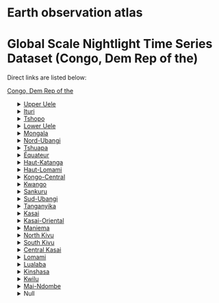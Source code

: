 # Earth observation atlas
 # Global Scale Nightlight Time Series Dataset (Congo, Dem Rep of the)
Direct links are listed below:

<a href="https://eoatlas-nightlight.s3.amazonaws.com/eoatlas-monthly-nightlight-00029.csv">Congo, Dem Rep of the</a>
<ul>
<details>
<summary><a href="https://eoatlas-nightlight.s3.amazonaws.com/eoatlas-monthly-nightlight-00659.csv">Upper Uele</a></summary>
<ul>
<ol>
<li><a href="https://eoatlas-nightlight.s3.amazonaws.com/eoatlas-monthly-nightlight-17535.csv">Aba</a></li><li><a href="https://eoatlas-nightlight.s3.amazonaws.com/eoatlas-monthly-nightlight-17580.csv">Dungu</a></li><li><a href="https://eoatlas-nightlight.s3.amazonaws.com/eoatlas-monthly-nightlight-17581.csv">Faradje</a></li><li><a href="https://eoatlas-nightlight.s3.amazonaws.com/eoatlas-monthly-nightlight-17598.csv">Isiro</a></li><li><a href="https://eoatlas-nightlight.s3.amazonaws.com/eoatlas-monthly-nightlight-17689.csv">Niangara</a></li><li><a href="https://eoatlas-nightlight.s3.amazonaws.com/eoatlas-monthly-nightlight-17701.csv">Rungu</a></li><li><a href="https://eoatlas-nightlight.s3.amazonaws.com/eoatlas-monthly-nightlight-17717.csv">Wamba</a></li><li><a href="https://eoatlas-nightlight.s3.amazonaws.com/eoatlas-monthly-nightlight-17718.csv">Watsa</a></li></ul>
</ol>
</details>
<details>
<summary><a href="https://eoatlas-nightlight.s3.amazonaws.com/eoatlas-monthly-nightlight-00660.csv">Ituri</a></summary>
<ul>
<ol>
</ul>
</ol>
</details>
<details>
<summary><a href="https://eoatlas-nightlight.s3.amazonaws.com/eoatlas-monthly-nightlight-00661.csv">Tshopo</a></summary>
<ul>
<ol>
<li><a href="https://eoatlas-nightlight.s3.amazonaws.com/eoatlas-monthly-nightlight-17540.csv">Bafwasende</a></li><li><a href="https://eoatlas-nightlight.s3.amazonaws.com/eoatlas-monthly-nightlight-17543.csv">Banalia</a></li><li><a href="https://eoatlas-nightlight.s3.amazonaws.com/eoatlas-monthly-nightlight-17548.csv">Basoko</a></li><li><a href="https://eoatlas-nightlight.s3.amazonaws.com/eoatlas-monthly-nightlight-17597.csv">Isangi</a></li><li><a href="https://eoatlas-nightlight.s3.amazonaws.com/eoatlas-monthly-nightlight-17635.csv">Kisangani</a></li><li><a href="https://eoatlas-nightlight.s3.amazonaws.com/eoatlas-monthly-nightlight-17694.csv">Opala</a></li><li><a href="https://eoatlas-nightlight.s3.amazonaws.com/eoatlas-monthly-nightlight-17713.csv">Ubundu</a></li><li><a href="https://eoatlas-nightlight.s3.amazonaws.com/eoatlas-monthly-nightlight-17719.csv">Yahuma</a></li><li><a href="https://eoatlas-nightlight.s3.amazonaws.com/eoatlas-monthly-nightlight-17721.csv">Yangambi</a></li></ul>
</ol>
</details>
<details>
<summary><a href="https://eoatlas-nightlight.s3.amazonaws.com/eoatlas-monthly-nightlight-00662.csv">Lower Uele</a></summary>
<ul>
<ol>
<li><a href="https://eoatlas-nightlight.s3.amazonaws.com/eoatlas-monthly-nightlight-17536.csv">Aketi</a></li><li><a href="https://eoatlas-nightlight.s3.amazonaws.com/eoatlas-monthly-nightlight-17537.csv">Ango</a></li><li><a href="https://eoatlas-nightlight.s3.amazonaws.com/eoatlas-monthly-nightlight-17542.csv">Bambesa</a></li><li><a href="https://eoatlas-nightlight.s3.amazonaws.com/eoatlas-monthly-nightlight-17559.csv">Bondo</a></li><li><a href="https://eoatlas-nightlight.s3.amazonaws.com/eoatlas-monthly-nightlight-17569.csv">Buta</a></li><li><a href="https://eoatlas-nightlight.s3.amazonaws.com/eoatlas-monthly-nightlight-17577.csv">Dingila</a></li><li><a href="https://eoatlas-nightlight.s3.amazonaws.com/eoatlas-monthly-nightlight-17697.csv">Poko</a></li></ul>
</ol>
</details>
<details>
<summary><a href="https://eoatlas-nightlight.s3.amazonaws.com/eoatlas-monthly-nightlight-00663.csv">Mongala</a></summary>
<ul>
<ol>
<li><a href="https://eoatlas-nightlight.s3.amazonaws.com/eoatlas-monthly-nightlight-17560.csv">Bongandanga</a></li><li><a href="https://eoatlas-nightlight.s3.amazonaws.com/eoatlas-monthly-nightlight-17566.csv">Bumba</a></li><li><a href="https://eoatlas-nightlight.s3.amazonaws.com/eoatlas-monthly-nightlight-17644.csv">Lisala</a></li></ul>
</ol>
</details>
<details>
<summary><a href="https://eoatlas-nightlight.s3.amazonaws.com/eoatlas-monthly-nightlight-00664.csv">Nord-Ubangi</a></summary>
<ul>
<ol>
<li><a href="https://eoatlas-nightlight.s3.amazonaws.com/eoatlas-monthly-nightlight-17561.csv">Bosobolo</a></li><li><a href="https://eoatlas-nightlight.s3.amazonaws.com/eoatlas-monthly-nightlight-17568.csv">Businga</a></li><li><a href="https://eoatlas-nightlight.s3.amazonaws.com/eoatlas-monthly-nightlight-17584.csv">Gbadolite</a></li><li><a href="https://eoatlas-nightlight.s3.amazonaws.com/eoatlas-monthly-nightlight-17679.csv">Mobayi-Mbongo</a></li><li><a href="https://eoatlas-nightlight.s3.amazonaws.com/eoatlas-monthly-nightlight-17720.csv">Yakoma</a></li></ul>
</ol>
</details>
<details>
<summary><a href="https://eoatlas-nightlight.s3.amazonaws.com/eoatlas-monthly-nightlight-00665.csv">Tshuapa</a></summary>
<ul>
<ol>
<li><a href="https://eoatlas-nightlight.s3.amazonaws.com/eoatlas-monthly-nightlight-17549.csv">Befale</a></li><li><a href="https://eoatlas-nightlight.s3.amazonaws.com/eoatlas-monthly-nightlight-17553.csv">Boende</a></li><li><a href="https://eoatlas-nightlight.s3.amazonaws.com/eoatlas-monthly-nightlight-17554.csv">Bokungu</a></li><li><a href="https://eoatlas-nightlight.s3.amazonaws.com/eoatlas-monthly-nightlight-17578.csv">Djolu</a></li><li><a href="https://eoatlas-nightlight.s3.amazonaws.com/eoatlas-monthly-nightlight-17590.csv">Ikela</a></li><li><a href="https://eoatlas-nightlight.s3.amazonaws.com/eoatlas-monthly-nightlight-17681.csv">Monkoto</a></li></ul>
</ol>
</details>
<details>
<summary><a href="https://eoatlas-nightlight.s3.amazonaws.com/eoatlas-monthly-nightlight-00666.csv">Équateur</a></summary>
<ul>
<ol>
<li><a href="https://eoatlas-nightlight.s3.amazonaws.com/eoatlas-monthly-nightlight-17547.csv">Basankusu</a></li><li><a href="https://eoatlas-nightlight.s3.amazonaws.com/eoatlas-monthly-nightlight-17552.csv">Bikoro</a></li><li><a href="https://eoatlas-nightlight.s3.amazonaws.com/eoatlas-monthly-nightlight-17556.csv">Bolomba</a></li><li><a href="https://eoatlas-nightlight.s3.amazonaws.com/eoatlas-monthly-nightlight-17558.csv">Bomongo</a></li><li><a href="https://eoatlas-nightlight.s3.amazonaws.com/eoatlas-monthly-nightlight-17593.csv">Ingende</a></li><li><a href="https://eoatlas-nightlight.s3.amazonaws.com/eoatlas-monthly-nightlight-17657.csv">Lukolela</a></li><li><a href="https://eoatlas-nightlight.s3.amazonaws.com/eoatlas-monthly-nightlight-17664.csv">Makanza</a></li><li><a href="https://eoatlas-nightlight.s3.amazonaws.com/eoatlas-monthly-nightlight-17672.csv">Mbandaka</a></li></ul>
</ol>
</details>
<details>
<summary><a href="https://eoatlas-nightlight.s3.amazonaws.com/eoatlas-monthly-nightlight-00667.csv">Haut-Katanga</a></summary>
<ul>
<ol>
<li><a href="https://eoatlas-nightlight.s3.amazonaws.com/eoatlas-monthly-nightlight-17610.csv">Kambove</a></li><li><a href="https://eoatlas-nightlight.s3.amazonaws.com/eoatlas-monthly-nightlight-17621.csv">Kasenga</a></li><li><a href="https://eoatlas-nightlight.s3.amazonaws.com/eoatlas-monthly-nightlight-17633.csv">Kipushi</a></li><li><a href="https://eoatlas-nightlight.s3.amazonaws.com/eoatlas-monthly-nightlight-17643.csv">Likasi</a></li><li><a href="https://eoatlas-nightlight.s3.amazonaws.com/eoatlas-monthly-nightlight-17651.csv">Lubumbashi</a></li><li><a href="https://eoatlas-nightlight.s3.amazonaws.com/eoatlas-monthly-nightlight-17676.csv">Mitwaba</a></li><li><a href="https://eoatlas-nightlight.s3.amazonaws.com/eoatlas-monthly-nightlight-17700.csv">Pweto</a></li><li><a href="https://eoatlas-nightlight.s3.amazonaws.com/eoatlas-monthly-nightlight-17703.csv">Sakania</a></li></ul>
</ol>
</details>
<details>
<summary><a href="https://eoatlas-nightlight.s3.amazonaws.com/eoatlas-monthly-nightlight-00668.csv">Haut-Lomami</a></summary>
<ul>
<ol>
<li><a href="https://eoatlas-nightlight.s3.amazonaws.com/eoatlas-monthly-nightlight-17563.csv">Bukama</a></li><li><a href="https://eoatlas-nightlight.s3.amazonaws.com/eoatlas-monthly-nightlight-17604.csv">Kabongo</a></li><li><a href="https://eoatlas-nightlight.s3.amazonaws.com/eoatlas-monthly-nightlight-17612.csv">Kamina</a></li><li><a href="https://eoatlas-nightlight.s3.amazonaws.com/eoatlas-monthly-nightlight-17616.csv">Kaniama</a></li><li><a href="https://eoatlas-nightlight.s3.amazonaws.com/eoatlas-monthly-nightlight-17665.csv">Malemba-Nkulu</a></li></ul>
</ol>
</details>
<details>
<summary><a href="https://eoatlas-nightlight.s3.amazonaws.com/eoatlas-monthly-nightlight-00669.csv">Kongo-Central</a></summary>
<ul>
<ol>
</ul>
</ol>
</details>
<details>
<summary><a href="https://eoatlas-nightlight.s3.amazonaws.com/eoatlas-monthly-nightlight-00670.csv">Kwango</a></summary>
<ul>
<ol>
</ul>
</ol>
</details>
<details>
<summary><a href="https://eoatlas-nightlight.s3.amazonaws.com/eoatlas-monthly-nightlight-00671.csv">Sankuru</a></summary>
<ul>
<ol>
<li><a href="https://eoatlas-nightlight.s3.amazonaws.com/eoatlas-monthly-nightlight-17550.csv">Bena-Dibele</a></li><li><a href="https://eoatlas-nightlight.s3.amazonaws.com/eoatlas-monthly-nightlight-17624.csv">Katako-Kombe</a></li><li><a href="https://eoatlas-nightlight.s3.amazonaws.com/eoatlas-monthly-nightlight-17636.csv">Kole</a></li><li><a href="https://eoatlas-nightlight.s3.amazonaws.com/eoatlas-monthly-nightlight-17645.csv">Lodja</a></li><li><a href="https://eoatlas-nightlight.s3.amazonaws.com/eoatlas-monthly-nightlight-17646.csv">Lomela</a></li><li><a href="https://eoatlas-nightlight.s3.amazonaws.com/eoatlas-monthly-nightlight-17648.csv">Lubefu</a></li><li><a href="https://eoatlas-nightlight.s3.amazonaws.com/eoatlas-monthly-nightlight-17661.csv">Lusambo</a></li><li><a href="https://eoatlas-nightlight.s3.amazonaws.com/eoatlas-monthly-nightlight-17712.csv">Tshumbe</a></li></ul>
</ol>
</details>
<details>
<summary><a href="https://eoatlas-nightlight.s3.amazonaws.com/eoatlas-monthly-nightlight-00672.csv">Sud-Ubangi</a></summary>
<ul>
<ol>
<li><a href="https://eoatlas-nightlight.s3.amazonaws.com/eoatlas-monthly-nightlight-17562.csv">Budjala</a></li><li><a href="https://eoatlas-nightlight.s3.amazonaws.com/eoatlas-monthly-nightlight-17585.csv">Gemena</a></li><li><a href="https://eoatlas-nightlight.s3.amazonaws.com/eoatlas-monthly-nightlight-17639.csv">Kungu</a></li><li><a href="https://eoatlas-nightlight.s3.amazonaws.com/eoatlas-monthly-nightlight-17642.csv">Libenge</a></li><li><a href="https://eoatlas-nightlight.s3.amazonaws.com/eoatlas-monthly-nightlight-17723.csv">Zongo</a></li></ul>
</ol>
</details>
<details>
<summary><a href="https://eoatlas-nightlight.s3.amazonaws.com/eoatlas-monthly-nightlight-00673.csv">Tanganyika</a></summary>
<ul>
<ol>
<li><a href="https://eoatlas-nightlight.s3.amazonaws.com/eoatlas-monthly-nightlight-17599.csv">Kabalo</a></li><li><a href="https://eoatlas-nightlight.s3.amazonaws.com/eoatlas-monthly-nightlight-17608.csv">Kalemie</a></li><li><a href="https://eoatlas-nightlight.s3.amazonaws.com/eoatlas-monthly-nightlight-17617.csv">Kaoze</a></li><li><a href="https://eoatlas-nightlight.s3.amazonaws.com/eoatlas-monthly-nightlight-17638.csv">Kongolo</a></li><li><a href="https://eoatlas-nightlight.s3.amazonaws.com/eoatlas-monthly-nightlight-17668.csv">Manono</a></li><li><a href="https://eoatlas-nightlight.s3.amazonaws.com/eoatlas-monthly-nightlight-17678.csv">Moba</a></li><li><a href="https://eoatlas-nightlight.s3.amazonaws.com/eoatlas-monthly-nightlight-17692.csv">Nyunzu</a></li></ul>
</ol>
</details>
<details>
<summary><a href="https://eoatlas-nightlight.s3.amazonaws.com/eoatlas-monthly-nightlight-00674.csv">Kasai</a></summary>
<ul>
<ol>
<li><a href="https://eoatlas-nightlight.s3.amazonaws.com/eoatlas-monthly-nightlight-17571.csv">Dekese</a></li><li><a href="https://eoatlas-nightlight.s3.amazonaws.com/eoatlas-monthly-nightlight-17591.csv">Ilebo</a></li><li><a href="https://eoatlas-nightlight.s3.amazonaws.com/eoatlas-monthly-nightlight-17614.csv">Kamonia</a></li><li><a href="https://eoatlas-nightlight.s3.amazonaws.com/eoatlas-monthly-nightlight-17653.csv">Luebo</a></li><li><a href="https://eoatlas-nightlight.s3.amazonaws.com/eoatlas-monthly-nightlight-17684.csv">Mweka</a></li><li><a href="https://eoatlas-nightlight.s3.amazonaws.com/eoatlas-monthly-nightlight-17709.csv">Tshikapa</a></li></ul>
</ol>
</details>
<details>
<summary><a href="https://eoatlas-nightlight.s3.amazonaws.com/eoatlas-monthly-nightlight-00675.csv">Kasai-Oriental</a></summary>
<ul>
<ol>
<li><a href="https://eoatlas-nightlight.s3.amazonaws.com/eoatlas-monthly-nightlight-17602.csv">Kabeya-Kamwanga</a></li><li><a href="https://eoatlas-nightlight.s3.amazonaws.com/eoatlas-monthly-nightlight-17625.csv">Katanda</a></li><li><a href="https://eoatlas-nightlight.s3.amazonaws.com/eoatlas-monthly-nightlight-17656.csv">Lukalaba</a></li><li><a href="https://eoatlas-nightlight.s3.amazonaws.com/eoatlas-monthly-nightlight-17660.csv">Lupatapata</a></li><li><a href="https://eoatlas-nightlight.s3.amazonaws.com/eoatlas-monthly-nightlight-17674.csv">Mbuji-Mayi</a></li><li><a href="https://eoatlas-nightlight.s3.amazonaws.com/eoatlas-monthly-nightlight-17675.csv">Miabi</a></li><li><a href="https://eoatlas-nightlight.s3.amazonaws.com/eoatlas-monthly-nightlight-17710.csv">Tshilenge</a></li></ul>
</ol>
</details>
<details>
<summary><a href="https://eoatlas-nightlight.s3.amazonaws.com/eoatlas-monthly-nightlight-00676.csv">Maniema</a></summary>
<ul>
<ol>
<li><a href="https://eoatlas-nightlight.s3.amazonaws.com/eoatlas-monthly-nightlight-17600.csv">Kabambare</a></li><li><a href="https://eoatlas-nightlight.s3.amazonaws.com/eoatlas-monthly-nightlight-17606.csv">Kailo</a></li><li><a href="https://eoatlas-nightlight.s3.amazonaws.com/eoatlas-monthly-nightlight-17609.csv">Kalima</a></li><li><a href="https://eoatlas-nightlight.s3.amazonaws.com/eoatlas-monthly-nightlight-17622.csv">Kasongo</a></li><li><a href="https://eoatlas-nightlight.s3.amazonaws.com/eoatlas-monthly-nightlight-17628.csv">Kibombo</a></li><li><a href="https://eoatlas-nightlight.s3.amazonaws.com/eoatlas-monthly-nightlight-17631.csv">Kindu</a></li><li><a href="https://eoatlas-nightlight.s3.amazonaws.com/eoatlas-monthly-nightlight-17652.csv">Lubutu</a></li><li><a href="https://eoatlas-nightlight.s3.amazonaws.com/eoatlas-monthly-nightlight-17687.csv">Namoya</a></li><li><a href="https://eoatlas-nightlight.s3.amazonaws.com/eoatlas-monthly-nightlight-17696.csv">Pangi</a></li><li><a href="https://eoatlas-nightlight.s3.amazonaws.com/eoatlas-monthly-nightlight-17699.csv">Punia</a></li></ul>
</ol>
</details>
<details>
<summary><a href="https://eoatlas-nightlight.s3.amazonaws.com/eoatlas-monthly-nightlight-00677.csv">North Kivu</a></summary>
<ul>
<ol>
<li><a href="https://eoatlas-nightlight.s3.amazonaws.com/eoatlas-monthly-nightlight-17551.csv">Beni</a></li><li><a href="https://eoatlas-nightlight.s3.amazonaws.com/eoatlas-monthly-nightlight-17570.csv">Butembo</a></li><li><a href="https://eoatlas-nightlight.s3.amazonaws.com/eoatlas-monthly-nightlight-17586.csv">Goma</a></li><li><a href="https://eoatlas-nightlight.s3.amazonaws.com/eoatlas-monthly-nightlight-17649.csv">Lubero</a></li><li><a href="https://eoatlas-nightlight.s3.amazonaws.com/eoatlas-monthly-nightlight-17670.csv">Masisi</a></li><li><a href="https://eoatlas-nightlight.s3.amazonaws.com/eoatlas-monthly-nightlight-17691.csv">Nyiragongo</a></li><li><a href="https://eoatlas-nightlight.s3.amazonaws.com/eoatlas-monthly-nightlight-17693.csv">Oïcha</a></li><li><a href="https://eoatlas-nightlight.s3.amazonaws.com/eoatlas-monthly-nightlight-17702.csv">Rutshuru</a></li><li><a href="https://eoatlas-nightlight.s3.amazonaws.com/eoatlas-monthly-nightlight-17715.csv">Walikale</a></li></ul>
</ol>
</details>
<details>
<summary><a href="https://eoatlas-nightlight.s3.amazonaws.com/eoatlas-monthly-nightlight-00678.csv">South Kivu</a></summary>
<ul>
<ol>
<li><a href="https://eoatlas-nightlight.s3.amazonaws.com/eoatlas-monthly-nightlight-17546.csv">Baraka</a></li><li><a href="https://eoatlas-nightlight.s3.amazonaws.com/eoatlas-monthly-nightlight-17564.csv">Bukavu</a></li><li><a href="https://eoatlas-nightlight.s3.amazonaws.com/eoatlas-monthly-nightlight-17583.csv">Fizi</a></li><li><a href="https://eoatlas-nightlight.s3.amazonaws.com/eoatlas-monthly-nightlight-17589.csv">Idjwi</a></li><li><a href="https://eoatlas-nightlight.s3.amazonaws.com/eoatlas-monthly-nightlight-17601.csv">Kabare</a></li><li><a href="https://eoatlas-nightlight.s3.amazonaws.com/eoatlas-monthly-nightlight-17607.csv">Kalehe</a></li><li><a href="https://eoatlas-nightlight.s3.amazonaws.com/eoatlas-monthly-nightlight-17613.csv">Kamituga</a></li><li><a href="https://eoatlas-nightlight.s3.amazonaws.com/eoatlas-monthly-nightlight-17686.csv">Mwenga</a></li><li><a href="https://eoatlas-nightlight.s3.amazonaws.com/eoatlas-monthly-nightlight-17706.csv">Shabunda</a></li><li><a href="https://eoatlas-nightlight.s3.amazonaws.com/eoatlas-monthly-nightlight-17714.csv">Uvira</a></li><li><a href="https://eoatlas-nightlight.s3.amazonaws.com/eoatlas-monthly-nightlight-17716.csv">Walungu</a></li></ul>
</ol>
</details>
<details>
<summary><a href="https://eoatlas-nightlight.s3.amazonaws.com/eoatlas-monthly-nightlight-00679.csv">Central Kasai</a></summary>
<ul>
<ol>
<li><a href="https://eoatlas-nightlight.s3.amazonaws.com/eoatlas-monthly-nightlight-17572.csv">Demba</a></li><li><a href="https://eoatlas-nightlight.s3.amazonaws.com/eoatlas-monthly-nightlight-17573.csv">Dibaya</a></li><li><a href="https://eoatlas-nightlight.s3.amazonaws.com/eoatlas-monthly-nightlight-17576.csv">Dimbelenge</a></li><li><a href="https://eoatlas-nightlight.s3.amazonaws.com/eoatlas-monthly-nightlight-17615.csv">Kananga</a></li><li><a href="https://eoatlas-nightlight.s3.amazonaws.com/eoatlas-monthly-nightlight-17626.csv">Kazumba</a></li><li><a href="https://eoatlas-nightlight.s3.amazonaws.com/eoatlas-monthly-nightlight-17655.csv">Luiza</a></li><li><a href="https://eoatlas-nightlight.s3.amazonaws.com/eoatlas-monthly-nightlight-17711.csv">Tshimbulu</a></li></ul>
</ol>
</details>
<details>
<summary><a href="https://eoatlas-nightlight.s3.amazonaws.com/eoatlas-monthly-nightlight-00680.csv">Lomami</a></summary>
<ul>
<ol>
<li><a href="https://eoatlas-nightlight.s3.amazonaws.com/eoatlas-monthly-nightlight-17603.csv">Kabinda</a></li><li><a href="https://eoatlas-nightlight.s3.amazonaws.com/eoatlas-monthly-nightlight-17611.csv">Kamiji</a></li><li><a href="https://eoatlas-nightlight.s3.amazonaws.com/eoatlas-monthly-nightlight-17647.csv">Lubao</a></li><li><a href="https://eoatlas-nightlight.s3.amazonaws.com/eoatlas-monthly-nightlight-17654.csv">Luilu</a></li><li><a href="https://eoatlas-nightlight.s3.amazonaws.com/eoatlas-monthly-nightlight-17685.csv">Mwene-Ditu</a></li><li><a href="https://eoatlas-nightlight.s3.amazonaws.com/eoatlas-monthly-nightlight-17688.csv">Ngandajika</a></li></ul>
</ol>
</details>
<details>
<summary><a href="https://eoatlas-nightlight.s3.amazonaws.com/eoatlas-monthly-nightlight-00681.csv">Lualaba</a></summary>
<ul>
<ol>
</ul>
</ol>
</details>
<details>
<summary><a href="https://eoatlas-nightlight.s3.amazonaws.com/eoatlas-monthly-nightlight-00682.csv">Kinshasa</a></summary>
<ul>
<ol>
<li><a href="https://eoatlas-nightlight.s3.amazonaws.com/eoatlas-monthly-nightlight-17632.csv">Kinshasa</a></li></ul>
</ol>
</details>
<details>
<summary><a href="https://eoatlas-nightlight.s3.amazonaws.com/eoatlas-monthly-nightlight-00683.csv">Kwilu</a></summary>
<ul>
<ol>
<li><a href="https://eoatlas-nightlight.s3.amazonaws.com/eoatlas-monthly-nightlight-17541.csv">Bagata</a></li><li><a href="https://eoatlas-nightlight.s3.amazonaws.com/eoatlas-monthly-nightlight-17544.csv">Bandundu</a></li><li><a href="https://eoatlas-nightlight.s3.amazonaws.com/eoatlas-monthly-nightlight-17565.csv">Bulungu</a></li><li><a href="https://eoatlas-nightlight.s3.amazonaws.com/eoatlas-monthly-nightlight-17574.csv">Dibaya-Lubwe</a></li><li><a href="https://eoatlas-nightlight.s3.amazonaws.com/eoatlas-monthly-nightlight-17587.csv">Gungu</a></li><li><a href="https://eoatlas-nightlight.s3.amazonaws.com/eoatlas-monthly-nightlight-17588.csv">Idiofa</a></li><li><a href="https://eoatlas-nightlight.s3.amazonaws.com/eoatlas-monthly-nightlight-17629.csv">Kikwit</a></li><li><a href="https://eoatlas-nightlight.s3.amazonaws.com/eoatlas-monthly-nightlight-17667.csv">Mangai</a></li><li><a href="https://eoatlas-nightlight.s3.amazonaws.com/eoatlas-monthly-nightlight-17669.csv">Masi-Manimba</a></li></ul>
</ol>
</details>
<details>
<summary><a href="https://eoatlas-nightlight.s3.amazonaws.com/eoatlas-monthly-nightlight-00684.csv">Mai-Ndombe</a></summary>
<ul>
<ol>
<li><a href="https://eoatlas-nightlight.s3.amazonaws.com/eoatlas-monthly-nightlight-17555.csv">Bolobo</a></li><li><a href="https://eoatlas-nightlight.s3.amazonaws.com/eoatlas-monthly-nightlight-17595.csv">Inongo</a></li><li><a href="https://eoatlas-nightlight.s3.amazonaws.com/eoatlas-monthly-nightlight-17634.csv">Kiri</a></li><li><a href="https://eoatlas-nightlight.s3.amazonaws.com/eoatlas-monthly-nightlight-17640.csv">Kutu</a></li><li><a href="https://eoatlas-nightlight.s3.amazonaws.com/eoatlas-monthly-nightlight-17641.csv">Kwamouth</a></li><li><a href="https://eoatlas-nightlight.s3.amazonaws.com/eoatlas-monthly-nightlight-17682.csv">Mushie</a></li><li><a href="https://eoatlas-nightlight.s3.amazonaws.com/eoatlas-monthly-nightlight-17690.csv">Nioki</a></li><li><a href="https://eoatlas-nightlight.s3.amazonaws.com/eoatlas-monthly-nightlight-17695.csv">Oshwe</a></li><li><a href="https://eoatlas-nightlight.s3.amazonaws.com/eoatlas-monthly-nightlight-17722.csv">Yumbi</a></li></ul>
</ol>
</details>
<details>
<summary>Null</summary>
<ul>
<ol>
<li><a href="https://eoatlas-nightlight.s3.amazonaws.com/eoatlas-monthly-nightlight-17538.csv">Ariwara</a></li><li><a href="https://eoatlas-nightlight.s3.amazonaws.com/eoatlas-monthly-nightlight-17539.csv">Aru</a></li><li><a href="https://eoatlas-nightlight.s3.amazonaws.com/eoatlas-monthly-nightlight-17545.csv">Bangu</a></li><li><a href="https://eoatlas-nightlight.s3.amazonaws.com/eoatlas-monthly-nightlight-17557.csv">Boma</a></li><li><a href="https://eoatlas-nightlight.s3.amazonaws.com/eoatlas-monthly-nightlight-17567.csv">Bunia</a></li><li><a href="https://eoatlas-nightlight.s3.amazonaws.com/eoatlas-monthly-nightlight-17575.csv">Dilolo</a></li><li><a href="https://eoatlas-nightlight.s3.amazonaws.com/eoatlas-monthly-nightlight-17579.csv">Djugu</a></li><li><a href="https://eoatlas-nightlight.s3.amazonaws.com/eoatlas-monthly-nightlight-17582.csv">Feshi</a></li><li><a href="https://eoatlas-nightlight.s3.amazonaws.com/eoatlas-monthly-nightlight-17592.csv">Ingbokolo</a></li><li><a href="https://eoatlas-nightlight.s3.amazonaws.com/eoatlas-monthly-nightlight-17594.csv">Inkisi</a></li><li><a href="https://eoatlas-nightlight.s3.amazonaws.com/eoatlas-monthly-nightlight-17596.csv">Irumu</a></li><li><a href="https://eoatlas-nightlight.s3.amazonaws.com/eoatlas-monthly-nightlight-17605.csv">Kahemba</a></li><li><a href="https://eoatlas-nightlight.s3.amazonaws.com/eoatlas-monthly-nightlight-17618.csv">Kapanga</a></li><li><a href="https://eoatlas-nightlight.s3.amazonaws.com/eoatlas-monthly-nightlight-17619.csv">Kasaji</a></li><li><a href="https://eoatlas-nightlight.s3.amazonaws.com/eoatlas-monthly-nightlight-17620.csv">Kasangulu</a></li><li><a href="https://eoatlas-nightlight.s3.amazonaws.com/eoatlas-monthly-nightlight-17623.csv">Kasongo-Lunda</a></li><li><a href="https://eoatlas-nightlight.s3.amazonaws.com/eoatlas-monthly-nightlight-17627.csv">Kenge</a></li><li><a href="https://eoatlas-nightlight.s3.amazonaws.com/eoatlas-monthly-nightlight-17630.csv">Kimvula</a></li><li><a href="https://eoatlas-nightlight.s3.amazonaws.com/eoatlas-monthly-nightlight-17637.csv">Kolwezi</a></li><li><a href="https://eoatlas-nightlight.s3.amazonaws.com/eoatlas-monthly-nightlight-17650.csv">Lubudi</a></li><li><a href="https://eoatlas-nightlight.s3.amazonaws.com/eoatlas-monthly-nightlight-17658.csv">Lukula</a></li><li><a href="https://eoatlas-nightlight.s3.amazonaws.com/eoatlas-monthly-nightlight-17659.csv">Luozi</a></li><li><a href="https://eoatlas-nightlight.s3.amazonaws.com/eoatlas-monthly-nightlight-17662.csv">Madimba</a></li><li><a href="https://eoatlas-nightlight.s3.amazonaws.com/eoatlas-monthly-nightlight-17663.csv">Mahagi</a></li><li><a href="https://eoatlas-nightlight.s3.amazonaws.com/eoatlas-monthly-nightlight-17666.csv">Mambasa</a></li><li><a href="https://eoatlas-nightlight.s3.amazonaws.com/eoatlas-monthly-nightlight-17671.csv">Matadi</a></li><li><a href="https://eoatlas-nightlight.s3.amazonaws.com/eoatlas-monthly-nightlight-17673.csv">Mbanza-Ngungu</a></li><li><a href="https://eoatlas-nightlight.s3.amazonaws.com/eoatlas-monthly-nightlight-17677.csv">Moanda</a></li><li><a href="https://eoatlas-nightlight.s3.amazonaws.com/eoatlas-monthly-nightlight-17680.csv">Mongwalu</a></li><li><a href="https://eoatlas-nightlight.s3.amazonaws.com/eoatlas-monthly-nightlight-17683.csv">Mutshatsha</a></li><li><a href="https://eoatlas-nightlight.s3.amazonaws.com/eoatlas-monthly-nightlight-17698.csv">Popokabaka</a></li><li><a href="https://eoatlas-nightlight.s3.amazonaws.com/eoatlas-monthly-nightlight-17704.csv">Sandoa</a></li><li><a href="https://eoatlas-nightlight.s3.amazonaws.com/eoatlas-monthly-nightlight-17705.csv">Seke-Banza</a></li><li><a href="https://eoatlas-nightlight.s3.amazonaws.com/eoatlas-monthly-nightlight-17707.csv">Songololo</a></li><li><a href="https://eoatlas-nightlight.s3.amazonaws.com/eoatlas-monthly-nightlight-17708.csv">Tshela</a></li></ul>
</ol>
</details>
